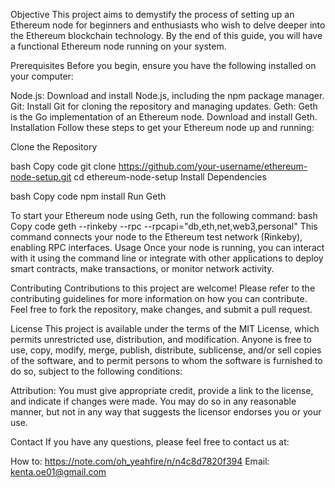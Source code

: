 Objective
This project aims to demystify the process of setting up an Ethereum node for beginners and enthusiasts who wish to delve deeper into the Ethereum blockchain technology. By the end of this guide, you will have a functional Ethereum node running on your system.

Prerequisites
Before you begin, ensure you have the following installed on your computer:

Node.js: Download and install Node.js, including the npm package manager.
Git: Install Git for cloning the repository and managing updates.
Geth: Geth is the Go implementation of an Ethereum node. Download and install Geth.
Installation
Follow these steps to get your Ethereum node up and running:

Clone the Repository

bash
Copy code
git clone https://github.com/your-username/ethereum-node-setup.git
cd ethereum-node-setup
Install Dependencies

bash
Copy code
npm install
Run Geth

To start your Ethereum node using Geth, run the following command:
bash
Copy code
geth --rinkeby --rpc --rpcapi="db,eth,net,web3,personal"
This command connects your node to the Ethereum test network (Rinkeby), enabling RPC interfaces.
Usage
Once your node is running, you can interact with it using the command line or integrate with other applications to deploy smart contracts, make transactions, or monitor network activity.

Contributing
Contributions to this project are welcome! Please refer to the contributing guidelines for more information on how you can contribute. Feel free to fork the repository, make changes, and submit a pull request.

License
This project is available under the terms of the MIT License, which permits unrestricted use, distribution, and modification. Anyone is free to use, copy, modify, merge, publish, distribute, sublicense, and/or sell copies of the software, and to permit persons to whom the software is furnished to do so, subject to the following conditions:

Attribution: You must give appropriate credit, provide a link to the license, and indicate if changes were made. You may do so in any reasonable manner, but not in any way that suggests the licensor endorses you or your use.

Contact
If you have any questions, please feel free to contact us at:

How to: https://note.com/oh_yeahfire/n/n4c8d7820f394
Email: kenta.oe01@gmail.com